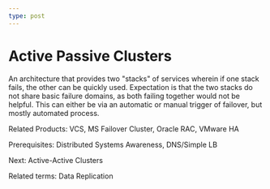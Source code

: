 ```yaml
---
type: post
---
```

# Active Passive Clusters

An architecture that provides two "stacks" of services wherein if one stack fails, the other can be quickly used.  Expectation is that the two stacks do not share basic failure domains, as both failing together would not be helpful.  This can either be via an automatic or manual trigger of failover, but mostly automated process.

Related Products: VCS, MS Failover Cluster, Oracle RAC, VMware HA

Prerequisites: Distributed Systems Awareness, DNS/Simple LB

Next: Active-Active Clusters

Related terms: Data Replication
